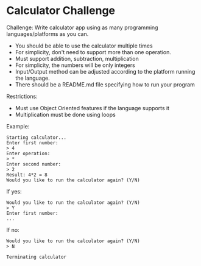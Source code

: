 # Calculator Challenge

Challenge: Write calculator app using as many programming languages/platforms as you can.
- You should be able to use the calculator multiple times
- For simplicity, don't need to support more than one operation.
- Must support addition, subtraction, multiplication
- For simplicity, the numbers will be only integers
- Input/Output method can be adjusted according to the platform running the language.
- There should be a README.md file specifying how to run your program

Restrictions:
- Must use Object Oriented features if the language supports it
- Multiplication must be done using loops

Example:

```
Starting calculator...
Enter first number:
> 4
Enter operation:
> *
Enter second number:
> 2
Result: 4*2 = 8
Would you like to run the calculator again? (Y/N)

```

If yes:

```
Would you like to run the calculator again? (Y/N)
> Y
Enter first number:
...
```

If no:

```
Would you like to run the calculator again? (Y/N)
> N

Terminating calculator
```






